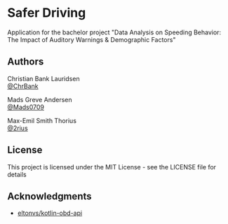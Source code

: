 # Safer Driving

Application for the bachelor project "Data Analysis on Speeding Behavior: The Impact of Auditory Warnings & Demographic Factors"

## Authors

Christian Bank Lauridsen  
[@ChrBank]( https://github.com/ChrBank )

Mads Greve Andersen  
[@Mads0709]( https://github.com/Mads0709 )

Max-Emil Smith Thorius  
[@2rius]( https://github.com/2rius )

## License

This project is licensed under the MIT License - see the LICENSE file for details

## Acknowledgments

* [eltonvs/kotlin-obd-api](https://github.com/eltonvs/kotlin-obd-api)
